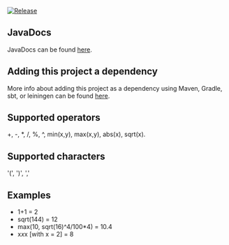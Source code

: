 [![Release](https://jitpack.io/v/PimvanderLoos/JCalculator.svg?style=flat-square)](https://jitpack.io/#PimvanderLoos/JCalculator/)

## JavaDocs
JavaDocs can be found [here](https://javadoc.jitpack.io/com/github/PimvanderLoos/JCalculator/latest/javadoc/).

## Adding this project a dependency
More info about adding this project as a dependency using Maven, Gradle, sbt, or leiningen can be found [here](https://jitpack.io/#PimvanderLoos/JCalculator/LATEST).

## Supported operators
+, -, *, /, %, ^, min(x,y), max(x,y), abs(x), sqrt(x).

## Supported characters
'(', ')', ','

## Examples
- 1+1 = 2
- sqrt(144) = 12
- max(10, sqrt(16)^4/100*4) = 10.4
- x*x*x [with x = 2] = 8

